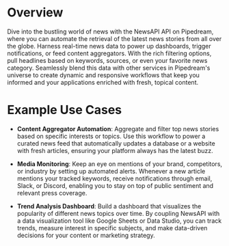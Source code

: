 # Overview

Dive into the bustling world of news with the NewsAPI API on Pipedream, where you can automate the retrieval of the latest news stories from all over the globe. Harness real-time news data to power up dashboards, trigger notifications, or feed content aggregators. With the rich filtering options, pull headlines based on keywords, sources, or even your favorite news category. Seamlessly blend this data with other services in Pipedream's universe to create dynamic and responsive workflows that keep you informed and your applications enriched with fresh, topical content.

# Example Use Cases

- **Content Aggregator Automation**: Aggregate and filter top news stories based on specific interests or topics. Use this workflow to power a curated news feed that automatically updates a database or a website with fresh articles, ensuring your platform always has the latest buzz.

- **Media Monitoring**: Keep an eye on mentions of your brand, competitors, or industry by setting up automated alerts. Whenever a new article mentions your tracked keywords, receive notifications through email, Slack, or Discord, enabling you to stay on top of public sentiment and relevant press coverage.

- **Trend Analysis Dashboard**: Build a dashboard that visualizes the popularity of different news topics over time. By coupling NewsAPI with a data visualization tool like Google Sheets or Data Studio, you can track trends, measure interest in specific subjects, and make data-driven decisions for your content or marketing strategy.
